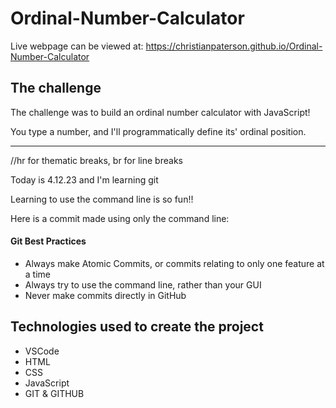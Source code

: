 # Ordinal-Number-Calculator

Live webpage can be viewed at: https://christianpaterson.github.io/Ordinal-Number-Calculator

## The challenge

<p>The challenge was to build an ordinal number calculator with JavaScript!</p>
<p>You type a number, and I'll programmatically define its' ordinal position.</p>
<hr> //hr for thematic breaks, br for line breaks
<p>Today is 4.12.23 and I'm learning git</p>
<p>Learning to use the command line is so fun!!</p>
<p>Here is a commit made using only the command line:</p>
<h4>Git Best Practices</h4>
<ul>
    <li>Always make Atomic Commits, or commits relating to only one feature at a time</li>
    <li>Always try to use the command line, rather than your GUI</li>
    <li>Never make commits directly in GitHub</li>
</ul>


## Technologies used to create the project

<ul>
<li>VSCode</li>
<li>HTML</li>
<li>CSS</li>
<li>JavaScript</li>
<li>GIT & GITHUB</li>
</ul>
